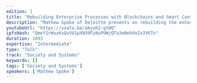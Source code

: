 ```yaml
---
edition: 1
title: "Rebuilding Enterprise Processes with Blockchains and Smart Contracts"
description: "Mathew Spoke of Deloitte presents on rebuilding the enterprise process with blockchains and smart contracts."
youtubeUrl: "https://youtu.be/abyyK2-gtWQ"
ipfsHash: "QmeY2rWuzKvQvVU1pXN39FyNuPUWjQTa3oNehUoZx3YKTn"
duration: 1093
expertise: "Intermediate"
type: "Talk"
track: "Society and Systems"
keywords: []
tags: ['Society and Systems']
speakers: ['Mathew Spoke']
---
```

